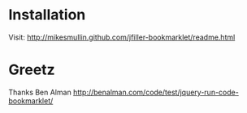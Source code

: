 # Installation

Visit:
http://mikesmullin.github.com/jfiller-bookmarklet/readme.html

# Greetz

Thanks Ben Alman
http://benalman.com/code/test/jquery-run-code-bookmarklet/
